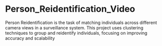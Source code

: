 # Person_Reidentification_Video
Person Reidentification is the task of matching individuals across different camera views in a surveillance system. This project uses clustering techniques to group and reidentify individuals, focusing on improving accuracy and scalability
